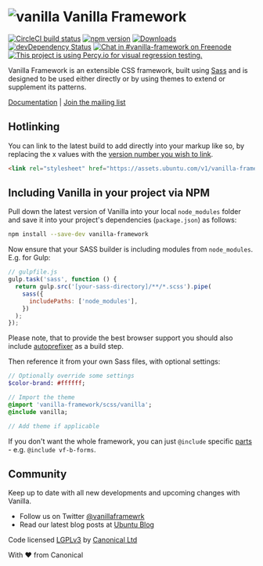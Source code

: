 # ![vanilla](https://assets.ubuntu.com/v1/70041419-vanilla-framework.png?w=35 'Vanilla') Vanilla Framework

[![CircleCI build status](https://circleci.com/gh/canonical-web-and-design/vanilla-framework.svg?style=shield)](https://circleci.com/gh/canonical-web-and-design/vanilla-framework)
[![npm version](https://badge.fury.io/js/vanilla-framework.svg)](http://badge.fury.io/js/vanilla-framework)
[![Downloads](http://img.shields.io/npm/dm/vanilla-framework.svg)](https://www.npmjs.com/package/vanilla-framework)
[![devDependency Status](https://david-dm.org/canonical-web-and-design/vanilla-framework/dev-status.svg)](https://david-dm.org/canonical-web-and-design/vanilla-framework#info=devDependencies)
[![Chat in #vanilla-framework on Freenode](https://img.shields.io/badge/chat-%23vanilla--framework-blue.svg)](http://webchat.freenode.net/?channels=vanilla-framework)
[![This project is using Percy.io for visual regression testing.](https://percy.io/static/images/percy-badge.svg)](https://percy.io)

Vanilla Framework is an extensible CSS framework, built using [Sass](http://sass-lang.com/) and is designed to be used either directly or by using themes to extend or supplement its patterns.

[Documentation](https://vanillaframework.io/docs) |
[Join the mailing list](http://canonical.us3.list-manage2.com/subscribe?u=56dac47c206ba0f58ec25f314&id=36f7d8394e)

## Hotlinking

You can link to the latest build to add directly into your markup like so, by replacing the x values with the [version number you wish to link](https://github.com/canonical-web-and-design/vanilla-framework/releases).

```html
<link rel="stylesheet" href="https://assets.ubuntu.com/v1/vanilla-framework-version-x.x.x.min.css" />
```

## Including Vanilla in your project via NPM

Pull down the latest version of Vanilla into your local `node_modules` folder
and save it into your project's dependencies (`package.json`) as follows:

```bash
npm install --save-dev vanilla-framework
```

Now ensure that your SASS builder is including modules from `node_modules`. E.g. for Gulp:

```javascript
// gulpfile.js
gulp.task('sass', function () {
  return gulp.src('[your-sass-directory]/**/*.scss').pipe(
    sass({
      includePaths: ['node_modules'],
    })
  );
});
```

Please note, that to provide the best browser support you should also include [autoprefixer](https://www.npmjs.com/package/autoprefixer) as a build step.

Then reference it from your own Sass files, with optional settings:

```sass
// Optionally override some settings
$color-brand: #ffffff;

// Import the theme
@import 'vanilla-framework/scss/vanilla';
@include vanilla;

// Add theme if applicable
```

If you don't want the whole framework, you can just `@include` specific [parts](scss) - e.g. `@include vf-b-forms`.

## Community

Keep up to date with all new developments and upcoming changes with Vanilla.

- Follow us on Twitter [@vanillaframewrk](https://twitter.com/vanillaframewrk)
- Read our latest blog posts at [Ubuntu Blog](https://blog.ubuntu.com/topics/design)

Code licensed [LGPLv3](http://opensource.org/licenses/lgpl-3.0.html) by [Canonical Ltd](http://www.canonical.com/)

With ♥ from Canonical
